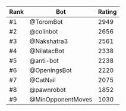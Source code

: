 Rank|Bot|Rating
---|---|---
#1|@ToromBot|2949
#2|@colinbot|2656
#3|@Nakshatra3|2561
#4|@NilatacBot|2338
#5|@anti-bot|2238
#6|@OpeningsBot|2220
#7|@CatNail|2075
#8|@pawnrobot|1852
#9|@MinOpponentMoves|1030
